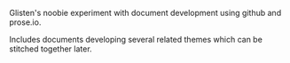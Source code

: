 Glisten's noobie experiment with document development using github and prose.io.

Includes documents developing several related themes which can be stitched together later. 